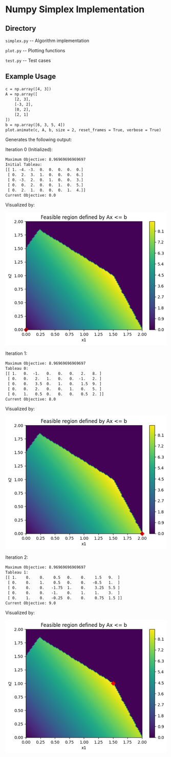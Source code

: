 # Numpy Simplex Implementation

## Directory

`simplex.py` -- Algorithm implementation

`plot.py` -- Plotting functions

`test.py` -- Test cases

## Example Usage

```{Python}
c = np.array([4, 3])
A = np.array([
    [2, 3],
    [-3, 2],
    [0, 2],
    [2, 1]
])
b = np.array([6, 3, 5, 4])
plot.animate(c, A, b, size = 2, reset_frames = True, verbose = True)
```

Generates the following output:

Iteration 0 (Initialized):
```
Maximum Objective: 8.96969696969697
Initial Tableau: 
[[ 1. -4. -3.  0.  0.  0.  0.  0.]
 [ 0.  2.  3.  1.  0.  0.  0.  6.]
 [ 0. -3.  2.  0.  1.  0.  0.  3.]
 [ 0.  0.  2.  0.  0.  1.  0.  5.]
 [ 0.  2.  1.  0.  0.  0.  1.  4.]]
Current Objective: 0.0
```
Visualized by:

![init](./images/init1.png)

Iteration 1:
```
Maximum Objective: 8.96969696969697
Tableau 0: 
[[ 1.   0.  -1.   0.   0.   0.   2.   8. ]
 [ 0.   0.   2.   1.   0.   0.  -1.   2. ]
 [ 0.   0.   3.5  0.   1.   0.   1.5  9. ]
 [ 0.   0.   2.   0.   0.   1.   0.   5. ]
 [ 0.   1.   0.5  0.   0.   0.   0.5  2. ]]
Current Objective: 8.0
```
Visualized by:

![init](./images/init2.png)

Iteration 2:
```
Maximum Objective: 8.96969696969697
Tableau 1: 
[[ 1.    0.    0.    0.5   0.    0.    1.5   9.  ]
 [ 0.    0.    1.    0.5   0.    0.   -0.5   1.  ]
 [ 0.    0.    0.   -1.75  1.    0.    3.25  5.5 ]
 [ 0.    0.    0.   -1.    0.    1.    1.    3.  ]
 [ 0.    1.    0.   -0.25  0.    0.    0.75  1.5 ]]
Current Objective: 9.0
```
Visualized by:

![init](./images/init3.png)
